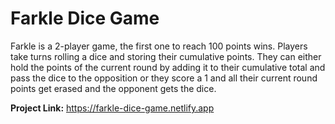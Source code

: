 # Farkle Dice Game


Farkle is a 2-player game, the first one to reach 100 points wins. Players take turns rolling a dice and storing their cumulative points. They can either hold the points of the current round by adding it to their cumulative total and pass the dice to the opposition or they score a 1 and all their current round points get erased and the opponent gets the dice.

**Project Link:** https://farkle-dice-game.netlify.app
